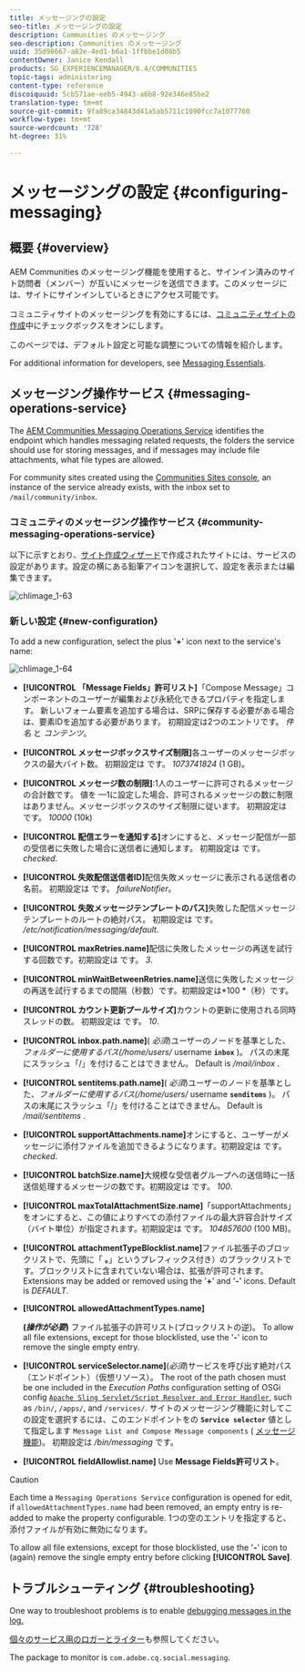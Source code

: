 ```yaml
---
title: メッセージングの設定
seo-title: メッセージングの設定
description: Communities のメッセージング
seo-description: Communities のメッセージング
uuid: 35d98667-a82e-4ed1-b6a1-1ffbbe1d08b5
contentOwner: Janice Kendall
products: SG_EXPERIENCEMANAGER/6.4/COMMUNITIES
topic-tags: administering
content-type: reference
discoiquuid: 5cb571ae-eeb5-4943-a6b8-92e346e85be2
translation-type: tm+mt
source-git-commit: 9fa89ca34843d41a5ab5711c1090fcc7a1077760
workflow-type: tm+mt
source-wordcount: '728'
ht-degree: 31%

---
```



# メッセージングの設定 {#configuring-messaging}

## 概要 {#overview}

AEM Communities のメッセージング機能を使用すると、サインイン済みのサイト訪問者（メンバー）が互いにメッセージを送信できます。このメッセージには、サイトにサインインしているときにアクセス可能です。

コミュニティサイトのメッセージングを有効にするには、[コミュニティサイトの作成](sites-console.md)中にチェックボックスをオンにします。

このページでは、デフォルト設定と可能な調整についての情報を紹介します。

For additional information for developers, see [Messaging Essentials](essentials-messaging.md).

## メッセージング操作サービス {#messaging-operations-service}

The [AEM Communities Messaging Operations Service](http://localhost:4502/system/console/configMgr/com.adobe.cq.social.messaging.client.endpoints.impl.MessagingOperationsServiceImpl) identifies the endpoint which handles messaging related requests, the folders the service should use for storing messages, and if messages may include file attachments, what file types are allowed.

For community sites created using the [Communities Sites console](sites-console.md), an instance of the service already exists, with the inbox set to `/mail/community/inbox`.

### コミュニティのメッセージング操作サービス {#community-messaging-operations-service}

以下に示すとおり、[サイト作成ウィザード](sites-console.md)で作成されたサイトには、サービスの設定があります。設定の横にある鉛筆アイコンを選択して、設定を表示または編集できます。

![chlimage_1-63](assets/chlimage_1-63.png)

### 新しい設定 {#new-configuration}

To add a new configuration, select the plus &#39;**+**&#39; icon next to the service&#39;s name:

![chlimage_1-64](assets/chlimage_1-64.png)

* **[!UICONTROL 「Message Fields」許可リスト]**「Compose Message」コンポーネントのユーザーが編集および永続化できるプロパティを指定します。 新しいフォーム要素を追加する場合は、SRPに保存する必要がある場合は、要素IDを追加する必要があります。 初期設定は2つのエントリです。 
*件名* と *コンテンツ*。

* **[!UICONTROL メッセージボックスサイズ制限]**&#x200B;各ユーザーのメッセージボックスの最大バイト数。 初期設定は です。 
*1073741824* (1 GB)。

* **[!UICONTROL メッセージ数の制限]**:1人のユーザーに許可されるメッセージの合計数です。 値を —1に設定した場合、許可されるメッセージの数に制限はありません。メッセージボックスのサイズ制限に従います。 初期設定は です。 
*10000* (10k)

* **[!UICONTROL 配信エラーを通知する]**&#x200B;オンにすると、メッセージ配信が一部の受信者に失敗した場合に送信者に通知します。 初期設定は です。 
*checked*.

* **[!UICONTROL 失敗配信送信者ID]**&#x200B;配信失敗メッセージに表示される送信者の名前。 初期設定は です。 
*failureNotifier*。

* **[!UICONTROL 失敗メッセージテンプレートのパス]**&#x200B;失敗した配信メッセージテンプレートのルートの絶対パス。 初期設定は です。 
*/etc/notification/messaging/default*.

* **[!UICONTROL maxRetries.name]**&#x200B;配信に失敗したメッセージの再送を試行する回数です。初期設定は です。 
*3*.

* **[!UICONTROL minWaitBetweenRetries.name]**&#x200B;送信に失敗したメッセージの再送を試行するまでの間隔（秒数）です。初期設定は*100 *（秒）です。

* **[!UICONTROL カウント更新プールサイズ]**&#x200B;カウントの更新に使用される同時スレッドの数。 初期設定は です。 
*10*.

* **[!UICONTROL inbox.path.name]**(
*必須*)ユーザーのノードを基準とした、*フォルダーに使用するパス(/home/users/* username **`inbox`** )。 パスの末尾にスラッシュ「/」を付けることはできません。 Default is */mail/inbox* .

* **[!UICONTROL sentitems.path.name]**(
*必須*)ユーザーのノードを基準とした、*フォルダーに使用するパス(/home/users/* username **`senditems`** )。 パスの末尾にスラッシュ「/」を付けることはできません。 Default is */mail/sentitems* .

* **[!UICONTROL supportAttachments.name]**&#x200B;オンにすると、ユーザーがメッセージに添付ファイルを追加できるようになります。初期設定は です。 
*checked*.

* **[!UICONTROL batchSize.name]**&#x200B;大規模な受信者グループへの送信時に一括送信処理するメッセージの数です。初期設定は です。 
*100*.

* **[!UICONTROL maxTotalAttachmentSize.name]**「supportAttachments」をオンにすると、この値によりすべての添付ファイルの最大許容合計サイズ（バイト単位）が指定されます。初期設定は です。 
*104857600* (100 MB)。

* **[!UICONTROL attachmentTypeBlocklist.name]**&#x200B;ファイル拡張子のブロックリストで、先頭に「
**。**」というプレフィックス付き）のブラックリストです。ブロックリストに含まれていない場合は、拡張が許可されます。 Extensions may be added or removed using the &#39;**+**&#39; and &#39;**-**&#39; icons. Default is *DEFAULT*.

* **[!UICONTROL allowedAttachmentTypes.name]**

   **(*操作が必要*)** ファイル拡張子の許可リスト(ブロックリストの逆)。 To allow all file extensions, except for those blocklisted, use the &#39;**-**&#39; icon to remove the single empty entry.

* **[!UICONTROL serviceSelector.name]**(*必須*)サービスを呼び出す絶対パス（エンドポイント）（仮想リソース）。 The root of the path chosen must be one included in the *Execution Paths* configuration setting of OSGi config [ `Apache Sling Servlet/Script Resolver and Error Handler`](http://localhost:4502/system/console/configMgr/org.apache.sling.servlets.resolver.SlingServletResolver), such as `/bin/`, `/apps/`, and `/services/`. サイトのメッセージング機能に対してこの設定を選択するには、このエンドポイントをの **`Service selector`** 値として指定します `Message List and Compose Message components` ( [メッセージ機能](configure-messaging.md))。 初期設定は */bin/messaging* です。

* **[!UICONTROL fieldAllowlist.name]** Use 
**Message Fields許可リスト**。

>[!CAUTION]
>
>Each time a `Messaging Operations Service` configuration is opened for edit, if `allowedAttachmentTypes.name` had been removed, an empty entry is re-added to make the property configurable. 1つの空のエントリを指定すると、添付ファイルが有効に無効になります。
>
>To allow all file extensions, except for those blocklisted, use the &#39;**-**&#39; icon to (again) remove the single empty entry before clicking **[!UICONTROL Save]**.

## トラブルシューティング {#troubleshooting}

One way to troubleshoot problems is to enable [debugging messages in the log.](../../help/sites-administering/troubleshooting.md)

[個々のサービス用のロガーとライター](../../help/sites-deploying/configure-logging.md#loggers-and-writers-for-individual-services)も参照してください。

The package to monitor is `com.adobe.cq.social.messaging`.
